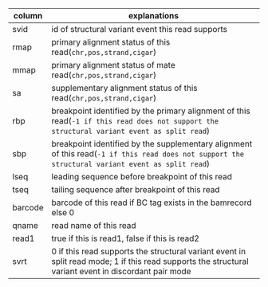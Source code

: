
column|explanations
------|---------------
svid| id of structural variant event this read supports
rmap| primary alignment status of this read(```chr,pos,strand,cigar```)
mmap| primary alignment status of mate read(```chr,pos,strand,cigar```)
sa|supplementary alignment status of this read(```chr,pos,strand,cigar```)
rbp|breakpoint identified by the primary alignment of this read(```-1 if this read does not support the structural variant event as split read```)
sbp|breakpoint identified by the supplementary alignment of this read(```-1 if this read does not support the structural variant event as split read```)
lseq|leading sequence before breakpoint of this read
tseq|tailing sequence after breakpoint of this read
barcode|barcode of this read if BC tag exists in the bamrecord else 0
qname|read name of this read
read1|true if this is read1, false if this is read2
svrt|0 if this read supports the structural variant event in split read mode; 1 if this read supports the structural variant event in discordant pair mode
